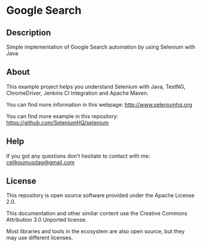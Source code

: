 # Google Search

Description
------------
Simple implementation of Google Search automation by using Selenium with Java

About
------------
This example project helps you understand Selenium with Java, TestNG, ChromeDriver, Jenkins CI Integration and Apache Maven.

You can find more information in this webpage: http://www.seleniumhq.org

You can find more example in this repository: https://github.com/SeleniumHQ/selenium

Help
------------
If you got any questions don't hesitate to contact with me: [celikgumusdag@gmail.com](mailto:celikgumusdag@gmail.com)

License
------------
This repository is open source software provided under the Apache License 2.0. 

This documentation and other similar content use the Creative Commons Attribution 3.0 Unported license. 

Most libraries and tools in the ecosystem are also open source, but they may use different licenses.
